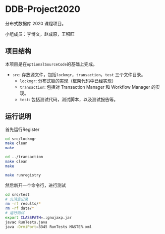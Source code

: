 # DDB-Project2020
分布式数据库 2020 课程项目。

小组成员：李博文，赵成原，王积旺

## 项目结构
本项目是在`optionalSourceCode`的基础上完成。

* `src`: 存放源文件，包括`lockmgr`，`transaction`，`test` 三个文件目录。
    * `lockmgr`: 分布式锁的实现（框架代码中已经实现）
    * `transaction`: 包括对 Transaction Manager 和 Workflow Manager 的实现。
    * `test`: 包括测试代码，测试脚本，以及测试报告等。

## 运行说明
首先运行Register
```bash
cd src/lockmgr
make clean
make

cd ../transaction
make clean
make

make runregistry
```

然后新开一个命令行，进行测试
```bash
cd src/test
# 先清空记录
rm -rf results/*
rm -rf data/*
# 运行测试
export CLASSPATH=.:gnujaxp.jar
javac RunTests.java
java -DrmiPort=3345 RunTests MASTER.xml
```